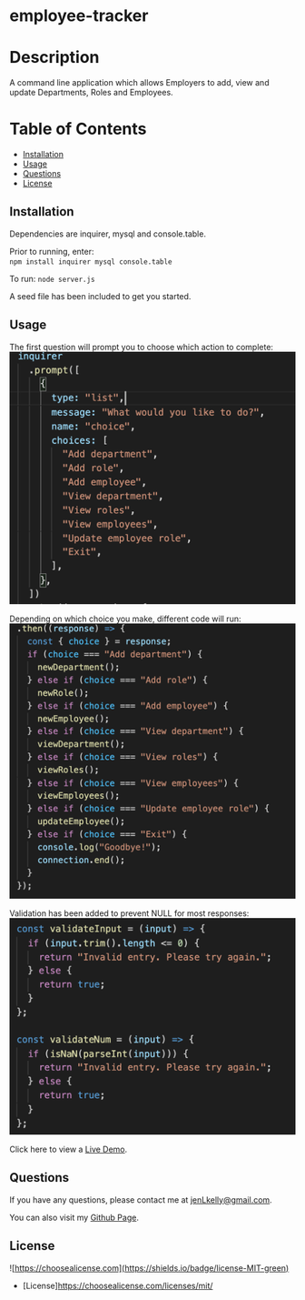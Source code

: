 # employee-tracker

# Description

A command line application which allows Employers to add, view and update Departments, Roles and Employees.

# Table of Contents

- [Installation](#installation)
- [Usage](#usage)
- [Questions](#questions)
- [License](#license)

## Installation

Dependencies are inquirer, mysql and console.table.

Prior to running, enter:  
 `npm install inquirer mysql console.table`

To run: `node server.js`

A seed file has been included to get you started.

## Usage

The first question will prompt you to choose which action to complete:  
![first question code](assets/images/first_question.png)

Depending on which choice you make, different code will run:  
![conditionals code](assets/images/conditionals.png)

Validation has been added to prevent NULL for most responses:  
![validation](assets/images/validate.png)

Click here to view a [Live Demo](https://drive.google.com/file/d/1mgAuWLwSz5LAWCCo-3Iodfk-qPskw9cA/view?usp=sharing).

## Questions

If you have any questions, please contact me at jenLkelly@gmail.com.

You can also visit my [Github Page](https://github.com/jkelly101).

## License

![https://choosealicense.com](https://shields.io/badge/license-MIT-green)

- [License]https://choosealicense.com/licenses/mit/
